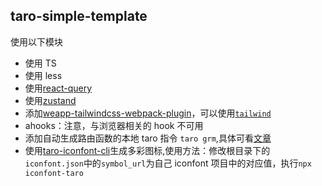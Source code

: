 ## taro-simple-template

使用以下模块

- 使用 TS
- 使用 less
- 使用[react-query](https://react-query.tanstack.com/quick-start)
- 使用[zustand](https://github.com/pmndrs/zustand)
- 添加[weapp-tailwindcss-webpack-plugin](https://github.com/sonofmagic/weapp-tailwindcss-webpack-plugin)，可以使用[`tailwind`](https://tailwindcss.com/)
- ahooks：注意，与浏览器相关的 hook 不可用
- 添加自动生成路由函数的本地 taro 指令 `taro grm`,具体可看[文章](https://juejin.cn/post/7042970323980910599)
- 使用[taro-iconfont-cli](https://github.com/iconfont-cli/taro-iconfont-cli#readme)生成多彩图标,使用方法：修改根目录下的`iconfont.json`中的`symbol_url`为自己 iconfont 项目中的对应值，执行`npx iconfont-taro`
